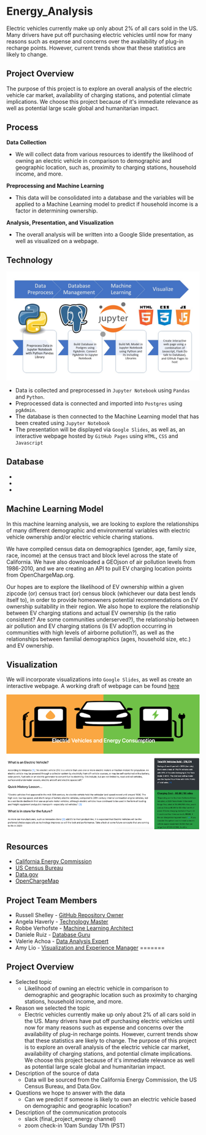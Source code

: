 # Energy_Analysis


Electric vehicles currently make up only about 2% of all cars sold in the US. Many drivers have put off purchasing electric vehicles until now for many reasons such as expense and concerns over the availability of plug-in recharge points. However, current trends show that these statistics are likely to change. 

## Project Overview

The purpose of this project is to explore an overall analysis of the electric vehicle car market, availability of charging stations, and potential climate implications. We choose this project because of it's immediate relevance as well as potential large scale global and humanitarian impact. 

## Process

**Data Collection**
* We will collect data from various resources to identify the likelihood of owning an electric vehicle in comparison to demographic and geographic location, such as, proximity to charging stations, household income, and more. 

**Preprocessing and Machine Learning**
* This data will be consolidated into a database and the variables will be applied to a Machine Learning model to predict if household income is a factor in determining ownership. 

**Analysis, Presentation, and Visualization**
* The overall analysis will be written into a Google Slide presentation, as well as visualized on a webpage.

## Technology

![techpath](https://github.com/RussellShelley/Energy_Analysis/blob/main/Technology/Technology.jpg)

* Data is collected and preprocessed in `Jupyter Notebook` using `Pandas` and `Python`.
* Preprocessed data is connected and imported into `Postgres` using `pgAdmin`.
* The database is then connected to the Machine Learning model that has been created using `Jupyter Notebook`
* The presentation will be displayed via `Google Slides`, as well as, an interactive webpage hosted by `GitHub Pages` using `HTML`, `CSS` and `Javascript`

## Database

*
*
*

## Machine Learning Model

In this machine learning analysis, we are looking to explore the relationships of many different demographic and environmental variables with electric vehicle ownership and/or electric vehicle charing stations.

We have compiled census data on demographics (gender, age, family size, race, income) at the census tract and block level across the state of California. We have also downloaded a GEOjson of air pollution levels from 1986-2010, and we are creating an API to pull EV charging location points from OpenChargeMap.org.

Our hopes are to explore the likelihood of EV ownership within a given zipcode (or) census tract (or) census block (whichever our data best lends itself to), in order to provide homeowners potential recommendations on EV ownership suitability in their region. We also hope to explore the relationship between EV charging stations and actual EV ownership (is the ratio consistent? Are some communities underserved?), the relationship between air pollution and EV charging stations (is EV adoption occurring in communities with high levels of airborne pollution?), as well as the relationships between familial demographics (ages, household size, etc.) and EV ownership.

## Visualization

We will incorporate visualizations into `Google Slides`, as well as create an interactive webpage. A working draft of webpage can be found [here](https://amylio.github.io/Project_Web_Test/)

![webpage1](https://github.com/RussellShelley/Energy_Analysis/blob/ALio/Visualization/Images/Webpagedraft1.png)

## Resources

* [California Energy Commission](https://www.energy.ca.gov/)
* [US Census Bureau](https://www.census.gov/)
* [Data.gov](https://www.data.gov/)
* [OpenChargeMap](https://openchargemap.org/site)

## Project Team Members

* Russell Shelley - [GitHub Repository Owner](https://github.com/RussellShelley/Energy_Analysis)
* Angela Haverly - [Technology Master](https://github.com/RussellShelley/Energy_Analysis/tree/a_haverly)
* Robbe Verhofste - [Machine Learning Architect](https://github.com/RussellShelley/Energy_Analysis/tree/r_verhofste)
* Daniele Ruiz - [Database Guru](https://github.com/RussellShelley/Energy_Analysis/tree/d_ruiz)
* Valerie Achoa - [Data Analysis Expert](https://github.com/RussellShelley/Energy_Analysis/tree/va_achoa)
* Amy Lio - [Visualization and Experience Manager](https://github.com/RussellShelley/Energy_Analysis/tree/ALio)
=======
## Project Overview
* Selected topic
    * Likelihood of owning an electric vehicle in comparison to demographic and geographic location such as proximity to charging stations, household income, and more. 
* Reason we selected the topic
    * Electric vehicles currently make up only about 2% of all cars sold in the US. Many drivers have put off purchasing electric vehicles until now for many reasons such as expense and concerns over the availability of plug-in recharge points. However, current trends show that these statistics are likely to change. The purpose of this project is to explore an overall analysis of the electric vehicle car market, availability of charging stations, and potential climate implications. We choose this project because of it's immediate relevance as well as potential large scale global and humanitarian impact. 
* Description of the source of data
    * Data will be sourced from the California Energy Commission, the US Census Bureau, and Data.Gov. 
* Questions we hope to answer with the data
    * Can we predict if someone is likely to own an electric vehicle based on demographic and geographic location? 
* Description of the communication protocols
    - slack (final_project_energy channel)
    - zoom check-in 10am Sunday 17th (PST)


